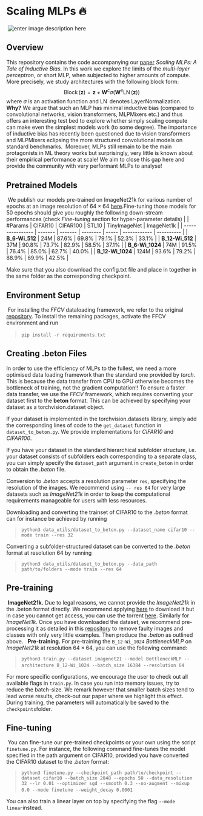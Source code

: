 ﻿# Scaling MLPs :fire:
​
![enter image description here](https://lh3.googleusercontent.com/pw/AJFCJaXewwJEp0hSooj47PsD2wedGBqjfTNPr4hnIMfypkTmF6dvVk35OL6wYIDNf-FADkZjOSxs9NYK7uwVPi3zdQcJIQg-jDZJuLTReIErvdG3j4jWkVGCEp0VGvkFNXfRFGQNTQacYUqAfBUWxaj7I9ZB=w2976-h1472-s-no)
## Overview
This repository contains the code accompanying our [paper](https://arxiv.org/abs/2306.13575)  *Scaling MLPs: A Tale of Inductive Bias*. In this work we explore the limits of the *multi-layer perceptron*, or short MLP, when subjected to higher amounts of compute. More precisely, we study architectures with the following block form:
$$
\operatorname{Block}(\bm{z}) = \bm{z} + \bm{W}^{c}\sigma\left(\bm{W}^{e}\operatorname{LN}\left(\bm{z}\right)\right)
$$
where $\sigma$ is an activation function and $\operatorname{LN}$ denotes LayerNormalization. 
​
**Why?** We argue that such an MLP has minimal inductive bias (compared to convolutional networks, vision transformers, MLPMixers etc.) and thus offers an interesting test bed to explore whether simply scaling compute can make even the simplest models work (to some degree). The importance of inductive bias has recently been questioned due to vision transformers and MLPMixers eclipsing the more structured convolutional models on standard benchmarks.
​
Moreover, MLPs still remain to be the main protagonists in ML theory works but surprisingly, very little is known about their empirical performance at scale! We aim to close this gap here and provide the community with very performant MLPs to analyse!
​
## Pretrained Models
​
We publish our models pre-trained on ImageNet21k for various number of epochs at an image resolution of $64\times 64$ [here]([https://drive.google.com/drive/folders/17pbKnQgftxkGW5zZGuUvN1C---DesqOW?usp=sharing](https://drive.google.com/drive/folders/17pbKnQgftxkGW5zZGuUvN1C---DesqOW?usp=sharing)). 
​
Fine-tuning those models for $50$ epochs should give you roughly the following down-stream performances (check *Fine-tuning* section for hyper-parameter details)
|                  | #Params | CIFAR10 | CIFAR100 | STL10 | TinyImageNet | ImageNet1k |
| ---------------- | ------- | ------- | -------- | ----- | ------------ | ---------- |
| **B_6-Wi_512**   | 24M     | 87.6%   | 69.8%    | 79.1% | 52.3%        | 33.1%      |
| **B_12-Wi_512**  | 37M     | 90.8%   | 73.7%    | 82.9% | 58.5%        | 37.1%      |
| **B_6-Wi_1024**  | 74M     | 91.5%   | 76.4%    | 85.0% | 62.7%        | 40.0%      |
| **B_12-Wi_1024** | 124M    | 93.6%   | 79.2%    | 88.9% | 69.9%        | 42.5%      |
​
​
​

Make sure that you also download the config.txt file and place in together in the same folder as the corresponding checkpoint.
## Environment Setup
​
For installing the *FFCV* dataloading framework, we refer to the original [repository](https://github.com/libffcv/ffcv). To install the remaining packages, activate the FFCV environment and run 
>`pip install -r requirements.txt`
​
## Creating .beton Files
In order to use the efficiency of MLPs to the fullest, we need a more optimised data loading framework than the standard one provided by *torch*. This is because the data transfer from CPU to GPU otherwise becomes the bottleneck of training, not the gradient computation!! 
To ensure a faster data transfer, we use the *FFCV* framework, which requires converting your dataset first to the **beton** format. This can be achieved by specifying your dataset as a torchvision.dataset object. 

If your dataset is implemented in the torchvision.datasets library, simply add the corresponding lines of code to the `get_dataset` function in `dataset_to_beton.py`. We provide implementations for *CIFAR10* and *CIFAR100*. 

If you have your dataset in the standard hierarchical subfolder structure, i.e. your dataset consists of subfolders each corresponding to a separate class, you can simply specify the `dataset_path` argument in `create_beton` in order to obtain the *.beton* file.
​

Conversion to *.beton* accepts a resolution parameter `res`, specifying the resolution of the images. We recommend using `-- res 64` for very large datasets such as *ImageNet21k* in order to keep the computational requirements manageable for users with less resources.
​
 
Downloading and converting the trainset of CIFAR10 to the *.beton* format can for instance be achieved by running
>`python3 data_utils/dataset_to_beton.py --dataset_name cifar10 --mode train --res 32`

Converting a subfolder-structured dataset can be converted to the *.beton* format at resolution 64 by running
>`python3 data_utils/dataset_to_beton.py --data_path path/to/folders --mode train --res 64`
## Pre-training
​
**ImageNet21k.** Due to legal reasons, we cannot provide the *ImageNet21k* in the .beton format directly. We recommend applying [here](https://www.image-net.org/download.php) to download it but in case you cannot get access, you can use the torrent [here](https://academictorrents.com/details/8ec0d8df0fbb507594557bce993920442f4f6477). Similarly for *ImageNet1k*. Once you have downloaded the dataset, we recommend pre-processing it as detailed in this [repository](https://arxiv.org/abs/2104.10972) to remove faulty images and classes with only very little examples. Then produce the *.beton* as outlined above. 
​
​
**Pre-training.** For pre-training the `B_12-Wi_1024` *BottleneckMLP* on *ImageNet21k* at resolution $64 \times 64$, you can use the following command:
>`python3 train.py --dataset imagenet21 --model BottleneckMLP --architecture B_12-Wi_1024 --batch_size 16384 --resolution 64` 
​

For more specific configurations, we encourage the user to check out all available flags in `train.py`. In case you run into memory issues, try to reduce the batch-size. We remark however that smaller batch sizes tend to lead worse results, check-out our paper where we highlight this effect. During training, the parameters will automatically be saved to the `checkpoints`folder. 
## Fine-tuning
​
You can fine-tune our pre-trained checkpoints or your own using the script `finetune.py`.  For instance, the following command fine-tunes the model specified in the path argument on CIFAR10, provided you have converted the CIFAR10 dataset to the *.beton* format:
> `python3 finetune.py --checkpoint_path path/to/checkpoint --dataset cifar10 --batch_size 2048 --epochs 50 --data_resolution 32 --lr 0.01 --optimizer sgd --smooth 0.3 --no-augment --mixup 0.0 --mode finetune --weight_decay 0.0001`
​

You can also train a linear layer on top by specifying the flag `--mode linear`instead.

